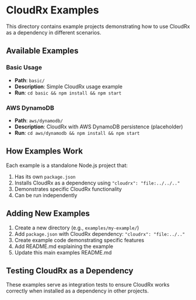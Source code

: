 # CloudRx Examples

This directory contains example projects demonstrating how to use CloudRx as a dependency in different scenarios.

## Available Examples

### Basic Usage
- **Path**: `basic/`
- **Description**: Simple CloudRx usage example
- **Run**: `cd basic && npm install && npm start`

### AWS DynamoDB
- **Path**: `aws/dynamodb/`
- **Description**: CloudRx with AWS DynamoDB persistence (placeholder)
- **Run**: `cd aws/dynamodb && npm install && npm start`

## How Examples Work

Each example is a standalone Node.js project that:
1. Has its own `package.json`
2. Installs CloudRx as a dependency using `"cloudrx": "file:../../.."`
3. Demonstrates specific CloudRx functionality
4. Can be run independently

## Adding New Examples

1. Create a new directory (e.g., `examples/my-example/`)
2. Add `package.json` with CloudRx dependency: `"cloudrx": "file:../.."`
3. Create example code demonstrating specific features
4. Add README.md explaining the example
5. Update this main examples README.md

## Testing CloudRx as a Dependency

These examples serve as integration tests to ensure CloudRx works correctly when installed as a dependency in other projects.